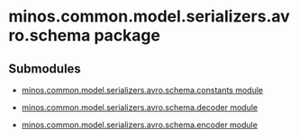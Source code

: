 # minos.common.model.serializers.avro.schema package

## Submodules


* [minos.common.model.serializers.avro.schema.constants module](minos.common.model.serializers.avro.schema.constants.md)


* [minos.common.model.serializers.avro.schema.decoder module](minos.common.model.serializers.avro.schema.decoder.md)


* [minos.common.model.serializers.avro.schema.encoder module](minos.common.model.serializers.avro.schema.encoder.md)
